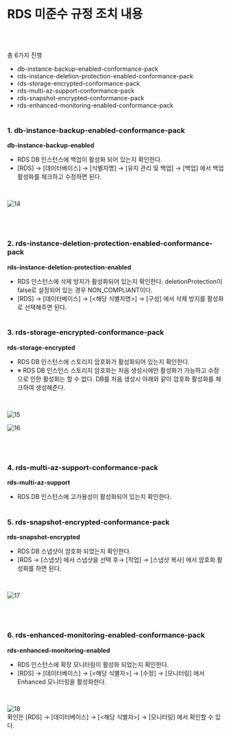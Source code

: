# RDS 미준수 규정 조치 내용
<br><br>

총 6가지 진행
- db-instance-backup-enabled-conformance-pack
- rds-instance-deletion-protection-enabled-conformance-pack
- rds-storage-encrypted-conformance-pack
- rds-multi-az-support-conformance-pack
- rds-snapshot-encrypted-conformance-pack
- rds-enhanced-monitoring-enabled-conformance-pack
<br><br>

### 1. db-instance-backup-enabled-conformance-pack
**db-instance-backup-enabled**
<br>
- RDS DB 인스턴스에 백업이 활성화 되어 있는지 확인한다.
- [RDS] → [데이터베이스] → [식별자명] → [유지 관리 및 백업] → [백업] 에서 백업 활성화를 체크하고 수정하면 된다.
<br>

![14](https://github.com/user-attachments/assets/e64f74d2-4515-4533-b57e-2b2eb4a7c6b0)
<br><br>
<br><br>

### 2. rds-instance-deletion-protection-enabled-conformance-pack
**rds-instance-deletion-protection-enabled**
<br>
- RDS 인스턴스에 삭제 방지가 활성화되어 있는지 확인한다. deletionProtection이 false로 설정되어 있는 경우 NON_COMPLIANT이다.
- [RDS]  → [데이터베이스] → [<해당 식별자명>] → [구성] 에서 삭제 방지를 활성화로 선택해주면 된다.
<br><br>

### 3. rds-storage-encrypted-conformance-pack
**rds-storage-encrypted**
<br>
- RDS DB 인스턴스에 스토리지 암호화가 활성화되어 있는지 확인한다.
- ※ RDS DB 인스턴스 스토리지 암호화는 처음 생성시에만 활성화가 가능하고 수정으로 인한 활성화는 할 수 없다.
  DB를 처음 생성시 아래와 같이 암호화 활성화를 체크하여 생성해준다.
<br>

![15](https://github.com/user-attachments/assets/383bf1ea-2995-46f1-b47d-185aab509611)
<br>

![16](https://github.com/user-attachments/assets/4f30afcf-929d-431e-ba50-1252f18971a5)
<br><br>
<br><br>

### 4. rds-multi-az-support-conformance-pack
**rds-multi-az-support**
<br>
- RDS DB 인스턴스에 고가용성이 활성화되어 있는지 확인한다.
<br><br>

### 5. rds-snapshot-encrypted-conformance-pack
**rds-snapshot-encrypted**
<br>
- RDS DB 스냅샷이 암호화 되었는지 확인한다.
- [RDS → [스냅샷] 에서 스냅샷을 선택 후→ [작업] → [스냅샷 복사] 에서 암호화 활성화를 하면 된다.
<br>

![17](https://github.com/user-attachments/assets/c99d5d64-35da-4bea-93aa-d4c2c34c1fdc)
<br><br>
<br><br>

### 6. rds-enhanced-monitoring-enabled-conformance-pack
**rds-enhanced-monitoring-enabled**
<br>
- RDS 인스턴스에 확장 모니터링이 활성화 되었는지 확인한다.
- [RDS] → [데이터베이스] → [<해당 식별자>] → [수정] → [모니터링] 에서 Enhanced 모니터링을 활성화한다.
<br>

![18](https://github.com/user-attachments/assets/04402d18-8af0-4b24-a85d-463bbbf52ab7)
<br>
확인은 [RDS] → [데이터베이스] → [<해당 식별자>] → [모니터링] 에서 확인할 수 있다.


